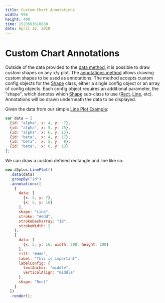 ```yaml
---
title: Custom Chart Annotations
width: 990
height: 400
time: 1523563610830
date: April 12, 2018
---
```


# Custom Chart Annotations

Outside of the data provided to the [data method](http://d3plus.org/docs/#Viz.data), it is possible to draw custom shapes on any x/y plot. The [annotations method](http://d3plus.org/docs/#Plot.annotations) allows drawing custom shapes to be used as annotations. The method accepts custom config objects for the [Shape](http://d3plus.org/docs/#Shape) class, either a single config object or an array of config objects. Each config object requires an additional parameter, the "shape", which denotes which [Shape](http://d3plus.org/docs/#Shape) sub-class to use ([Rect](http://d3plus.org/docs/#Rect), [Line](http://d3plus.org/docs/#Line), etc). Annotations will be drawn underneath the data to be displayed.

Given the data from our simple [Line Plot Example](http://d3plus.org/examples/d3plus-plot/line-plot/):

```js
var data = [
  {id: "alpha", x: 4, y:  7},
  {id: "alpha", x: 5, y: 25},
  {id: "alpha", x: 6, y: 13},
  {id: "beta",  x: 4, y: 17},
  {id: "beta",  x: 5, y:  8},
  {id: "beta",  x: 6, y: 13}
];
```

We can draw a custom defined rectangle and line like so:

```js
new d3plus.LinePlot()
  .data(data)
  .groupBy("id")
  .annotations([
    {
      data: [
        {x: 5, y: 7},
        {x: 5, y: 16}
      ],
      shape: "Line",
      stroke: "#ddd",
      strokeDasharray: "10",
      strokeWidth: 2
    },
    {
      data: [
        {x: 5, y: 16, width: 200, height: 100}
      ],
      fill: "#ddd",
      label: "This is important",
      labelConfig: {
        textAnchor: "middle",
        verticalAlign: "middle"
      },
      shape: "Rect"
    }
  ])
  .render();
```
